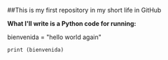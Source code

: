 ##This is my first repository in my short life in GitHub

**What I'll write is a Python code for running:**

bienvenida = "hello world again"

`print (bienvenida)`
